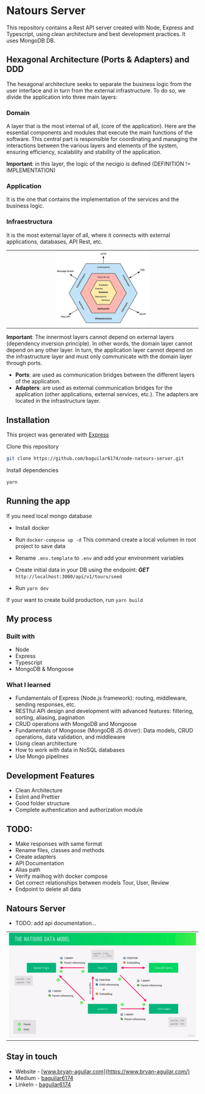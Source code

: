 # Natours Server

This repository contains a Rest API server created with Node, Express and Typescript, using clean architecture and best development practices. It uses MongoDB DB.

## Hexagonal Architecture (Ports & Adapters) and DDD

The hexagonal architecture seeks to separate the business logic from the user interface and in turn from the external infrastructure. To do so, we divide the application into three main layers:

### Domain

A layer that is the most internal of all, (core of the application). Here are the essential components and modules that execute the main functions of the software. This central part is responsible for coordinating and managing the interactions between the various layers and elements of the system, ensuring efficiency, scalability and stability of the application.

**Important**: in this layer, the logic of the necigio is defined (DEFINITION != IMPLEMENTATION)

### Application

It is the one that contains the implementation of the services and the business logic.

### Infraestructura

It is the most external layer of all, where it connects with external applications, databases, API Rest, etc.

<table>
  <tr>
    <td align="center" valign="center"><img src="./media/hexagonal_architecture.jpeg" width="50%"></td>
  </tr>
</table>

**Important**: The innermost layers cannot depend on external layers (dependency inversion principle). In other words, the domain layer cannot depend on any other layer. In turn, the application layer cannot depend on the infrastructure layer and must only communicate with the domain layer through ports.

- **Ports**: are used as communication bridges between the different layers of the application.
- **Adapters**: are used as external communication bridges for the application (other applications, external services, etc.). The adapters are located in the infrastructure layer.

## Installation

This project was generated with [Express](https://expressjs.com/)

Clone this repository

```bash
git clone https://github.com/baguilar6174/node-natours-server.git
```

Install dependencies

```bash
yarn
```

## Running the app

If you need local mongo database

- Install docker
- Run `docker-compose up -d` This command create a local volumen in root project to save data

- Rename `.env.template` to `.env` and add your environment variables
- Create initial data in your DB using the endpoint: _**GET**_ `http://localhost:3000/api/v1/tours/seed`
- Run `yarn dev`

If your want to create build production, run `yarn build`

## My process

### Built with

- Node
- Express
- Typescript
- MongoDB & Mongoose

### What I learned

- Fundamentals of Express (Node.js framework): routing, middleware, sending responses, etc.
- RESTful API design and development with advanced features: filtering, sorting, aliasing, pagination
- CRUD operations with MongoDB and Mongoose
- Fundamentals of Mongoose (MongoDB JS driver): Data models, CRUD operations, data validation, and middleware
- Using clean architecture
- How to work with data in NoSQL databases
- Use Mongo pipelines

## Development Features

- Clean Architecture
- Eslint and Prettier
- Good folder structure
- Complete authentication and authorization module

## TODO:

- Make responses with same format
- Rename files, classes and methods
- Create adapters
- API Documentation
- Alias path
- Verify mailhog with docker compose
- Get correct relationships between models Tour, User, Review
- Endpoint to delete all data

## Natours Server

- TODO: add api documentation...

<table>
  <tr>
    <td align="center" valign="center"><img src="./media/data_model.png" width="100%"></td>
  </tr>
</table>

## Stay in touch

- Website - [www.bryan-aguilar.com](https://www.bryan-aguilar.com/)
- Medium - [baguilar6174](https://baguilar6174.medium.com/)
- LinkeIn - [baguilar6174](https://www.linkedin.com/in/baguilar6174)
